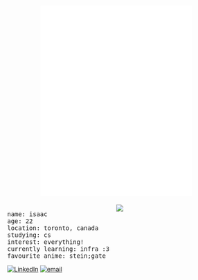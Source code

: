 <div align="center">
  <img src="assets/.inline_braille.svg" width="350" alt="braille art" />
  <br></br>

  <img align="right" width="50%" src="https://streak-stats.demolab.com?user=akuwuh&theme=radical&date_format=n%2Fj%5B%2FY%5D&border=EB545400&fire=FB4290&dates=AF83EBC0&stroke=530C5368&background=45%2C141421%2C0C0C13"/>

  <pre align="left">
name: isaac
age: 22
location: toronto, canada
studying: cs
interest: everything!
currently learning: infra :3
favourite anime: stein;gate</pre>
</div>


[![LinkedIn](https://img.shields.io/badge/LinkedIn-%230077B5.svg?logo=linkedin&logoColor=white)](https://linkedin.com/in/isaacnng) 
[![email](https://img.shields.io/badge/Email-D14836?logo=gmail&logoColor=white)](mailto:isaacnguyen0201@gmail.com)
  
<!--
<details>
  <summary>📕 Blog Posts</summary>
  <br />
</details>
</div>
-->




